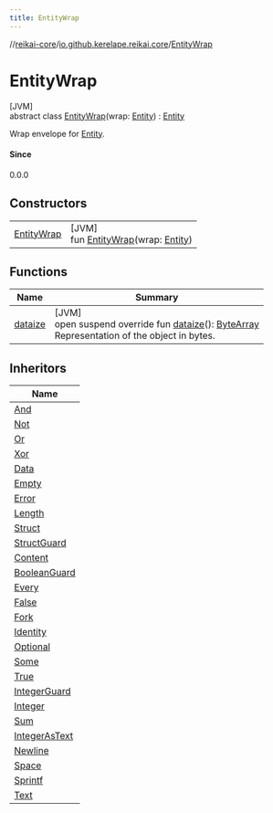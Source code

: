 ```yaml
---
title: EntityWrap
---
```

//[reikai-core](../../../index.html)/[io.github.kerelape.reikai.core](../index.html)/[EntityWrap](index.html)



# EntityWrap



[JVM]\
abstract class [EntityWrap](index.html)(wrap: [Entity](../-entity/index.html)) : [Entity](../-entity/index.html)

Wrap envelope for [Entity](../-entity/index.html).



#### Since



0.0.0



## Constructors


| | |
|---|---|
| [EntityWrap](-entity-wrap.html) | [JVM]<br>fun [EntityWrap](-entity-wrap.html)(wrap: [Entity](../-entity/index.html)) |


## Functions


| Name | Summary |
|---|---|
| [dataize](../-entity/dataize.html) | [JVM]<br>open suspend override fun [dataize](../-entity/dataize.html)(): [ByteArray](https://kotlinlang.org/api/latest/jvm/stdlib/kotlin/-byte-array/index.html)<br>Representation of the object in bytes. |


## Inheritors


| Name |
|---|
| [And](../../io.github.kerelape.reikai.binary/-and/index.html) |
| [Not](../../io.github.kerelape.reikai.binary/-not/index.html) |
| [Or](../../io.github.kerelape.reikai.binary/-or/index.html) |
| [Xor](../../io.github.kerelape.reikai.binary/-xor/index.html) |
| [Data](../-data/index.html) |
| [Empty](../-empty/index.html) |
| [Error](../-error/index.html) |
| [Length](../-length/index.html) |
| [Struct](../-struct/index.html) |
| [StructGuard](../-struct-guard/index.html) |
| [Content](../../io.github.kerelape.reikai.io/-content/index.html) |
| [BooleanGuard](../../io.github.kerelape.reikai.logic/-boolean-guard/index.html) |
| [Every](../../io.github.kerelape.reikai.logic/-every/index.html) |
| [False](../../io.github.kerelape.reikai.logic/-false/index.html) |
| [Fork](../../io.github.kerelape.reikai.logic/-fork/index.html) |
| [Identity](../../io.github.kerelape.reikai.logic/-identity/index.html) |
| [Optional](../../io.github.kerelape.reikai.logic/-optional/index.html) |
| [Some](../../io.github.kerelape.reikai.logic/-some/index.html) |
| [True](../../io.github.kerelape.reikai.logic/-true/index.html) |
| [IntegerGuard](../../io.github.kerelape.reikai.math/-integer-guard/index.html) |
| [Integer](../../io.github.kerelape.reikai.math.strict/-integer/index.html) |
| [Sum](../../io.github.kerelape.reikai.math.strict/-sum/index.html) |
| [IntegerAsText](../../io.github.kerelape.reikai.text/-integer-as-text/index.html) |
| [Newline](../../io.github.kerelape.reikai.text/-newline/index.html) |
| [Space](../../io.github.kerelape.reikai.text/-space/index.html) |
| [Sprintf](../../io.github.kerelape.reikai.text/-sprintf/index.html) |
| [Text](../../io.github.kerelape.reikai.text/-text/index.html) |

